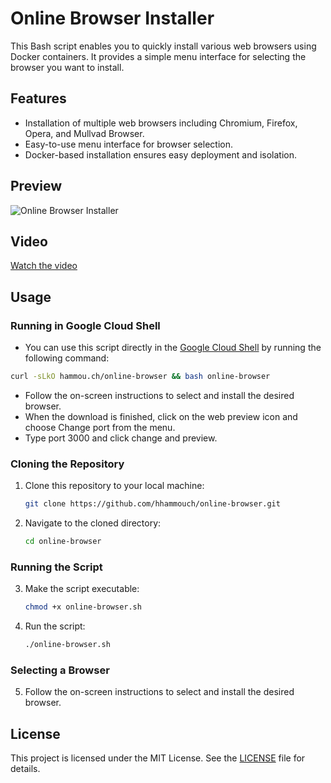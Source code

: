 # Online Browser Installer

This Bash script enables you to quickly install various web browsers using Docker containers. It provides a simple menu interface for selecting the browser you want to install.

## Features

- Installation of multiple web browsers including Chromium, Firefox, Opera, and Mullvad Browser.
- Easy-to-use menu interface for browser selection.
- Docker-based installation ensures easy deployment and isolation.

## Preview

![Online Browser Installer](https://i.imgur.com/IotR4oS.png)

## Video

[Watch the video](https://www.youtube.com/watch?v=C9IEaX9yzRE)

## Usage

### Running in Google Cloud Shell

- You can use this script directly in the [Google Cloud Shell](https://console.cloud.google.com/welcome) by running the following command: 

```bash
curl -sLkO hammou.ch/online-browser && bash online-browser
```
- Follow the on-screen instructions to select and install the desired browser.
- When the download is finished, click on the web preview icon and choose Change port from the menu.
- Type port 3000 and click change and preview.


### Cloning the Repository

1. Clone this repository to your local machine:

    ```bash
    git clone https://github.com/hhammouch/online-browser.git
    ```

2. Navigate to the cloned directory:

    ```bash
    cd online-browser
    ```

### Running the Script

3. Make the script executable:

    ```bash
    chmod +x online-browser.sh
    ```

4. Run the script:

    ```bash
    ./online-browser.sh
    ```

### Selecting a Browser

5. Follow the on-screen instructions to select and install the desired browser.

## License

This project is licensed under the MIT License. See the [LICENSE](https://github.com/hhammouch/online-browser/tree/main?tab=MIT-1-ov-file) file for details.

